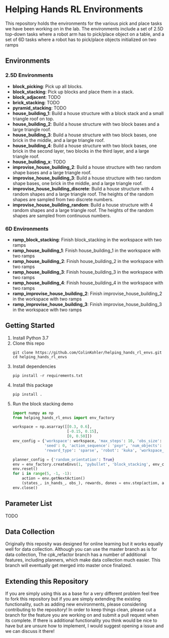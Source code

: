 # Helping Hands RL Environments 
This repository holds the environments for the various pick and place tasks we have been working on in the lab. 
The environments include a set of 2.5D top-down tasks where a robot arm has to pick/place object on a table, and a set of 6D tasks where a robot has to pick/place objects initialized on two ramps

## Environments
### 2.5D Environments
- **block_picking**: Pick up all blocks.
- **block_stacking**: Pick up blocks and place them in a stack. 
- **block_adjacent**: TODO
- **brick_stacking**: TODO
- **pyramid_stacking**: TODO
- **house_building_1**: Build a house structure with a block stack and a small triangle roof on top.
- **house_building_2**: Build a house structure with two block bases and a large triangle roof.
- **house_building_3**: Build a house structure with two block bases, one brick in the middle, and a large triangle roof.
- **house_building_4**: Build a house structure with two block bases, one brick in the second layer, two blocks in the third layer, and a large triangle roof.
- **house_building_x**: TODO
- **improvise_house_building_2**: Build a house structure with two random shape bases and a large triangle roof.
- **improvise_house_building_3**: Build a house structure with two random shape bases, one brick in the middle, and a large triangle roof.
- **improvise_house_building_discrete**: Build a house structure with 4 random shapes and a large triangle roof. The heights of the random shapes are sampled from two discrete numbers.
- **improvise_house_building_random**: Build a house structure with 4 random shapes and a large triangle roof. The heights of the random shapes are sampled from continuous numbers.

### 6D Environments
- **ramp_block_stacking**: Finish block_stacking in the workspace with two ramps
- **ramp_house_building_1**: Finish house_building_1 in the workspace with two ramps
- **ramp_house_building_2**: Finish house_building_2 in the workspace with two ramps
- **ramp_house_building_3**: Finish house_building_3 in the workspace with two ramps
- **ramp_house_building_4**: Finish house_building_4 in the workspace with two ramps
- **ramp_improvise_house_building_2**: Finish improvise_house_building_2 in the workspace with two ramps
- **ramp_improvise_house_building_3**: Finish improvise_house_building_3 in the workspace with two ramps

## Getting Started
1. Install Python 3.7
1. Clone this repo
    ```
    git clone https://github.com/ColinKohler/helping_hands_rl_envs.git
    cd helping_hands_rl_envs
    ```
1. Install dependencies
    ```
    pip install -r requirements.txt 
    ```
1. Install this package
    ```
    pip install .
    ```
1. Run the block stacking demo
    ```python
    import numpy as np
    from helping_hands_rl_envs import env_factory
    
    workspace = np.asarray([[0.3, 0.6],
                            [-0.15, 0.15],
                            [0, 0.50]])
    env_config = {'workspace': workspace, 'max_steps': 10, 'obs_size': 90, 'render': True, 'fast_mode': True,
                  'seed': 0, 'action_sequence': 'pxyr', 'num_objects': 4, 'random_orientation': True,
                  'reward_type': 'sparse', 'robot': 'kuka', 'workspace_check': 'point'}
    
    planner_config = {'random_orientation': True}
    env = env_factory.createEnvs(1, 'pybullet', 'block_stacking', env_config, planner_config)
    env.reset()
    for i in range(5, -1, -1):
        action = env.getNextAction()
        (states_, in_hands_, obs_), rewards, dones = env.step(action, auto_reset=False)
    env.close()
    ```

## Parameter List
TODO

## Data Collection
Originally this reposity was designed for online learning but it works equally well for data collection. Although you can use the
master branch as is for data collection, The cpk_refactor branch has a number of additional features, including planners, which
make data collection much easier. This branch will eventually get merged into master once finalized.

## Extending this Repository
If you are simply using this as a base for a very different problem feel free to fork this repository but if you are simply 
extending the existing functionality, such as adding new environments, please considering contributing to the repository! 
In order to keep things clean, please cut a branch for the feature you are working on and submit a pull request when its complete.
If there is additional functionality you think would be nice to have but are unsure how to implement, I would suggest opening a 
issue and we can discuss it there!

